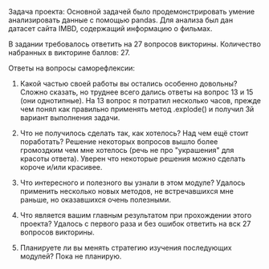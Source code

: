 Задача проекта:
Основной задачей было продемонстрировать умение анализировать данные с помощью pandas.
Для анализа был дан датасет сайта IMBD, содержащий информацию о фильмах.

В задании требовалось ответить на 27 вопросов викторины.
Количество набранных в викторине баллов: 27.

Ответы на вопросы саморефлексии:

1. Какой частью своей работы вы остались особенно довольны?
Сложно сказать, но труднее всего дались ответы на вопрос 13 и 15 (они однотипные). 
На 13 вопрос я потратил несколько часов, прежде чем понял как правильно применять метод .explode() и получил 3й вариант выполнения задачи.

2. Что не получилось сделать так, как хотелось? Над чем ещё стоит поработать?
Решение некоторых вопросов вышло более громоздким чем мне хотелось (речь не про "украшения" для красоты ответа).
Уверен что некоторые решения можно сделать короче и/или красивее.

3. Что интересного и полезного вы узнали в этом модуле?
Удалось применить несколько новых методов, не встречавшихся мне раньше, но оказавшихся очень полезными.

4. Что является вашим главным результатом при прохождении этого проекта?
Удалось с первого раза и без ошибок ответить на вск 27 вопросов викторины.

5. Планируете ли вы менять стратегию изучения последующих модулей?
Пока не планирую.

